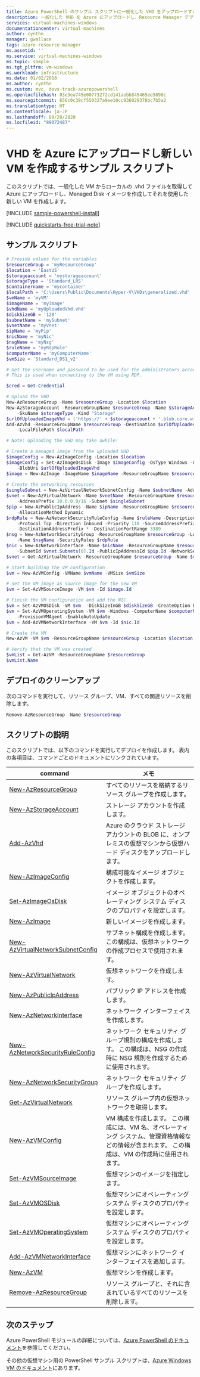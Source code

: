 ```yaml
---
title: Azure PowerShell のサンプル スクリプトに一般化した VHD をアップロードする
description: 一般化した VHD を Azure にアップロードし、Resource Manager デプロイ モデルと Managed Disks を使用した新しい VM を作成する、PowerShell サンプル スクリプトです。
services: virtual-machines-windows
documentationcenter: virtual-machines
author: cynthn
manager: gwallace
tags: azure-resource-manager
ms.assetid: ''
ms.service: virtual-machines-windows
ms.topic: sample
ms.tgt_pltfrm: vm-windows
ms.workload: infrastructure
ms.date: 01/02/2018
ms.author: cynthn
ms.custom: mvc, devx-track-azurepowershell
ms.openlocfilehash: 03e3ea745e00773272cd141aebb845465ee9890c
ms.sourcegitcommit: 656c0c38cf550327a9ee10cc936029378bc7b5a2
ms.translationtype: HT
ms.contentlocale: ja-JP
ms.lasthandoff: 08/28/2020
ms.locfileid: "89072487"
---
```

# <a name="sample-script-to-upload-a-vhd-to-azure-and-create-a-new-vm"></a>VHD を Azure にアップロードし新しい VM を作成するサンプル スクリプト

このスクリプトでは、一般化した VM からローカルの .vhd ファイルを取得して Azure にアップロードし、Managed Disk イメージを作成してそれを使用した新しい VM を作成します。

[!INCLUDE [sample-powershell-install](../../../includes/sample-powershell-install-no-ssh.md)]

[!INCLUDE [quickstarts-free-trial-note](../../../includes/quickstarts-free-trial-note.md)]

 

## <a name="sample-script"></a>サンプル スクリプト

```powershell
# Provide values for the variables
$resourceGroup = 'myResourceGroup'
$location = 'EastUS'
$storageaccount = 'mystorageaccount'
$storageType = 'Standard_LRS'
$containername = 'mycontainer'
$localPath = 'C:\Users\Public\Documents\Hyper-V\VHDs\generalized.vhd'
$vmName = 'myVM'
$imageName = 'myImage'
$vhdName = 'myUploadedVhd.vhd'
$diskSizeGB = '128'
$subnetName = 'mySubnet'
$vnetName = 'myVnet'
$ipName = 'myPip'
$nicName = 'myNic'
$nsgName = 'myNsg'
$ruleName = 'myRdpRule'
$computerName = 'myComputerName'
$vmSize = 'Standard_DS1_v2'

# Get the username and password to be used for the administrators account on the VM. 
# This is used when connecting to the VM using RDP.

$cred = Get-Credential

# Upload the VHD
New-AzResourceGroup -Name $resourceGroup -Location $location
New-AzStorageAccount -ResourceGroupName $resourceGroup -Name $storageAccount -Location $location `
    -SkuName $storageType -Kind "Storage"
$urlOfUploadedImageVhd = ('https://' + $storageaccount + '.blob.core.windows.net/' + $containername + '/' + $vhdName)
Add-AzVhd -ResourceGroupName $resourceGroup -Destination $urlOfUploadedImageVhd `
    -LocalFilePath $localPath

# Note: Uploading the VHD may take awhile!

# Create a managed image from the uploaded VHD 
$imageConfig = New-AzImageConfig -Location $location
$imageConfig = Set-AzImageOsDisk -Image $imageConfig -OsType Windows -OsState Generalized `
    -BlobUri $urlOfUploadedImageVhd
$image = New-AzImage -ImageName $imageName -ResourceGroupName $resourceGroup -Image $imageConfig
 
# Create the networking resources
$singleSubnet = New-AzVirtualNetworkSubnetConfig -Name $subnetName -AddressPrefix 10.0.0.0/24
$vnet = New-AzVirtualNetwork -Name $vnetName -ResourceGroupName $resourceGroup -Location $location `
    -AddressPrefix 10.0.0.0/16 -Subnet $singleSubnet
$pip = New-AzPublicIpAddress -Name $ipName -ResourceGroupName $resourceGroup -Location $location `
    -AllocationMethod Dynamic
$rdpRule = New-AzNetworkSecurityRuleConfig -Name $ruleName -Description 'Allow RDP' -Access Allow `
    -Protocol Tcp -Direction Inbound -Priority 110 -SourceAddressPrefix Internet -SourcePortRange * `
    -DestinationAddressPrefix * -DestinationPortRange 3389
$nsg = New-AzNetworkSecurityGroup -ResourceGroupName $resourceGroup -Location $location `
    -Name $nsgName -SecurityRules $rdpRule
$nic = New-AzNetworkInterface -Name $nicName -ResourceGroupName $resourceGroup -Location $location `
    -SubnetId $vnet.Subnets[0].Id -PublicIpAddressId $pip.Id -NetworkSecurityGroupId $nsg.Id
$vnet = Get-AzVirtualNetwork -ResourceGroupName $resourceGroup -Name $vnetName

# Start building the VM configuration
$vm = New-AzVMConfig -VMName $vmName -VMSize $vmSize

# Set the VM image as source image for the new VM
$vm = Set-AzVMSourceImage -VM $vm -Id $image.Id

# Finish the VM configuration and add the NIC.
$vm = Set-AzVMOSDisk -VM $vm  -DiskSizeInGB $diskSizeGB -CreateOption FromImage -Caching ReadWrite
$vm = Set-AzVMOperatingSystem -VM $vm -Windows -ComputerName $computerName -Credential $cred `
    -ProvisionVMAgent -EnableAutoUpdate
$vm = Add-AzVMNetworkInterface -VM $vm -Id $nic.Id

# Create the VM
New-AzVM -VM $vm -ResourceGroupName $resourceGroup -Location $location

# Verify that the VM was created
$vmList = Get-AzVM -ResourceGroupName $resourceGroup
$vmList.Name


```


<!-- 
[!code-powershell[main](../../../powershell_scripts/virtual-machine/create-vm-iis/create-windows-vm-iis.ps1 "Create VM IIS")] -->

## <a name="clean-up-deployment"></a>デプロイのクリーンアップ 

次のコマンドを実行して、リソース グループ、VM、すべての関連リソースを削除します。

```powershell
Remove-AzResourceGroup -Name $resourceGroup
```

## <a name="script-explanation"></a>スクリプトの説明

このスクリプトでは、以下のコマンドを実行してデプロイを作成します。 表内の各項目は、コマンドごとのドキュメントにリンクされています。

| command                                                                                                             | メモ                                                                                                                                                                                |
|---------------------------------------------------------------------------------------------------------------------|--------------------------------------------------------------------------------------------------------------------------------------------------------------------------------------|
| [New-AzResourceGroup](/powershell/module/az.resources/new-azresourcegroup)                           | すべてのリソースを格納するリソース グループを作成します。                                                                                                                          |
| [New-AzStorageAccount](/powershell/module/az.storage/new-azstorageaccount)                         | ストレージ アカウントを作成します。                                                                                                                                                           |
| [Add-AzVhd](/powershell/module/az.compute/add-azvhd)                                               | Azure のクラウド ストレージ アカウントの BLOB に、オンプレミスの仮想マシンから仮想ハード ディスクをアップロードします。                                                                       |
| [New-AzImageConfig](/powershell/module/az.compute/new-azimageconfig)                               | 構成可能なイメージ オブジェクトを作成します。                                                                                                                                                 |
| [Set-AzImageOsDisk](/powershell/module/az.compute/set-azimageosdisk)                               | イメージ オブジェクトのオペレーティング システム ディスクのプロパティを設定します。                                                                                                                        |
| [New-AzImage](/powershell/module/az.compute/new-azimage)                                           | 新しいイメージを作成します。                                                                                                                                                                 |
| [New-AzVirtualNetworkSubnetConfig](/powershell/module/az.network/new-azvirtualnetworksubnetconfig) | サブネット構成を作成します。 この構成は、仮想ネットワークの作成プロセスで使用されます。                                                                                |
| [New-AzVirtualNetwork](/powershell/module/az.network/new-azvirtualnetwork)                         | 仮想ネットワークを作成します。                                                                                                                                                           |
| [New-AzPublicIpAddress](/powershell/module/az.network/new-azpublicipaddress)                       | パブリック IP アドレスを作成します。                                                                                                                                                         |
| [New-AzNetworkInterface](/powershell/module/az.network/new-aznetworkinterface)                     | ネットワーク インターフェイスを作成します。                                                                                                                                                         |
| [New-AzNetworkSecurityRuleConfig](/powershell/module/az.network/new-aznetworksecurityruleconfig)   | ネットワーク セキュリティ グループ規則の構成を作成します。 この構成は、NSG の作成時に NSG 規則を作成するために使用されます。                                                       |
| [New-AzNetworkSecurityGroup](/powershell/module/az.network/new-aznetworksecuritygroup)             | ネットワーク セキュリティ グループを作成します。                                                                                                                                                    |
| [Get-AzVirtualNetwork](/powershell/module/az.network/get-azvirtualnetwork)                         | リソース グループ内の仮想ネットワークを取得します。                                                                                                                                          |
| [New-AzVMConfig](/powershell/module/az.compute/new-azvmconfig)                                     | VM 構成を作成します。 この構成には、VM 名、オペレーティング システム、管理資格情報などの情報が含まれます。 この構成は、VM の作成時に使用されます。 |
| [Set-AzVMSourceImage](/powershell/module/az.compute/set-azvmsourceimage)                           | 仮想マシンのイメージを指定します。                                                                                                                                            |
| [Set-AzVMOSDisk](/powershell/module/az.compute/set-azvmosdisk)                                     | 仮想マシンにオペレーティング システム ディスクのプロパティを設定します。                                                                                                                      |
| [Set-AzVMOperatingSystem](/powershell/module/az.compute/set-azvmoperatingsystem)                   | 仮想マシンにオペレーティング システム ディスクのプロパティを設定します。                                                                                                                      |
| [Add-AzVMNetworkInterface](/powershell/module/az.compute/add-azvmnetworkinterface)                 | 仮想マシンにネットワーク インターフェイスを追加します。                                                                                                                                       |
| [New-AzVM](/powershell/module/az.compute/new-azvm)                                                 | 仮想マシンを作成します。                                                                                                                                                            |
| [Remove-AzResourceGroup](/powershell/module/az.resources/remove-azresourcegroup)                     | リソース グループと、それに含まれているすべてのリソースを削除します。                                                                                                                         |

## <a name="next-steps"></a>次のステップ

Azure PowerShell モジュールの詳細については、[Azure PowerShell のドキュメント](/powershell/azure/)を参照してください。

その他の仮想マシン用の PowerShell サンプル スクリプトは、[Azure Windows VM のドキュメント](../windows/powershell-samples.md?toc=%2fazure%2fvirtual-machines%2fwindows%2ftoc.json)にあります。
